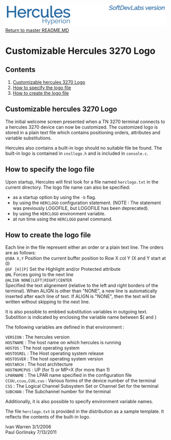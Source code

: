 ![test image](images/image_header_herculeshyperionSDL.png)
[Return to master README.MD](/README.md)

# Customizable Hercules 3270 Logo
## Contents
1. [Customizable hercules 3270 Logo](#Customizable-hercules-3270-Logo)
2. [How to specify the logo file](#How-to-specify-the-logo-file)
3. [How to create the logo file](#How-to-create-the-logo-file)

## Customizable hercules 3270 Logo
The initial welcome screen presented when a TN 3270 terminal connects to a hercules 3270 device can now be customized.
The customized logo is stored in a plain text file which contains positioning orders, attributes and variable substitutions.

Hercules also contains a built-in logo should no suitable file be found.
The built-in logo is contained in `cnsllogo.h` and is included in `console.c`.

## How to specify the logo file
Upon startup, Hercules will first look for a file named `herclogo.txt` in the current directory.
The logo file name can also be specified:
* as a startup option by using the `-b` flag.
* by using the `HERCLOGO` configuration statement.
(NOTE : The statement was previously LOGOFILE, but LOGOFILE has been deprecated).
* by using the `HERCLOGO` environment variable.
* at run time using the `HERCLOGO` panel command.

## How to create the logo file
Each line in the file represent either an order or a plain text line. The orders are as follows:  
`@SBA X,Y`   Position the current buffer position to Row X col Y (X and Y start at 0)  
`@SF [H][P]` Set the Highlight and/or Protected attribute  
`@NL`        Forces going to the next line  
`@ALIGN NONE|LEFT|RIGHT|CENTER`  
Specified the text alignement (relative to the left and right borders of the terminal). When ALIGN is other than "NONE", a new line is automatically
inserted after each line of text. If ALIGN is "NONE", then the text will be written without skipping to the next line.

It is also possible to embbed substitution variables in outgoing text.  Substition is indicated by enclosing the variable name between $( and )

The following variables are defined in that environment :

`VERSION` : The hercules version  
`HOSTNAME` : The host name on which hercules is running  
`HOSTOS` : The host operating system  
`HOSTOSREL` : The Host operating system release  
`HOSTOSVER` : The host operating system version  
`HOSTARCH` : The host architecture  
`HOSTNUMCPUS` : UP (for 1) or MP=X (for more than 1)  
`LPARNAME` : The LPAR name specified in the configuration file  
`CCUU,ccuu,CUU,cuu` : Various forms of the device number of the terminal  
`CSS` : The Logical Channel Subsystem Set or Channel Set for the terminal  
`SUBCHAN` : The Subchannel number for the terminal  

Additionally, it is also possible to specify environment variable names.

The file `herclogo.txt` is provided in the distribution as a sample template.
It reflects the contents of the built-in logo.

Ivan Warren 3/1/2006  
Paul Gorlinsky 7/13/2011
